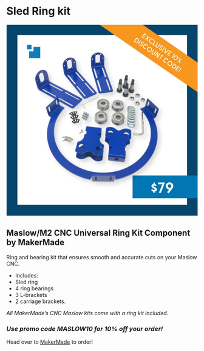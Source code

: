 # Sled Ring kit

![Maslow Original Kit Contents](https://raw.githubusercontent.com/MaslowCommunityGarden/Complete-Ring-Kit/Updates-August-2021/Photo_7.PNG)

## Maslow/M2 CNC Universal Ring Kit Component by MakerMade

Ring and bearing kit that ensures smooth and accurate cuts on your Maslow CNC.

* Includes: 
* Sled ring
* 4 ring bearings
* 3 L-brackets
* 2 carriage brackets.

*All MakerMade’s CNC Maslow kits come with a ring kit included.*

### ***Use promo code MASLOW10 for 10% off your order!***

Head over to [MakerMade](https://makermade.com/shop) to order!

